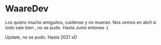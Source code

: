 # WaareDev
 
Los quiero mucho amiguitos, cuidense y no mueran. Nos vemos en abril si todo sale bien
, no se pudo. Hasta Junio entones :(

Update, no se pudo. Hasta 2021 xD
